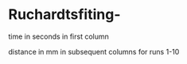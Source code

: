 # Ruchardtsfiting-

time in seconds in first column 

distance in mm in subsequent columns for runs 1-10

